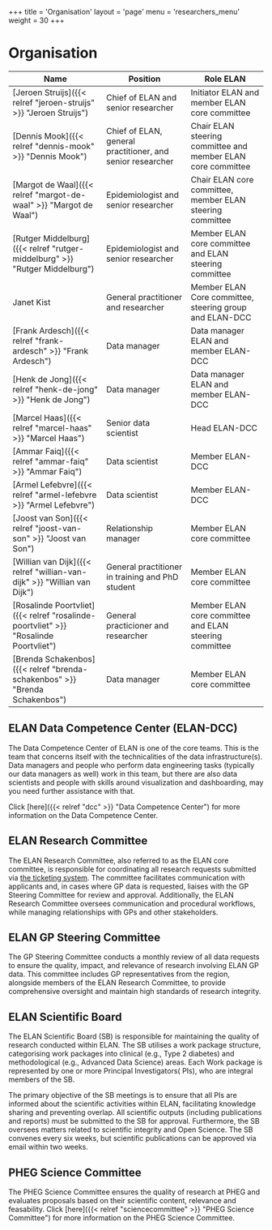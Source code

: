 +++
title = 'Organisation'
layout = 'page'
menu = 'researchers_menu'
weight = 30
+++

# Organisation

| Name     | Position | Role ELAN | 
| -------- | ------- | ------- |
| [Jeroen Struijs]({{< relref "jeroen-struijs" >}} "Jeroen Struijs") | Chief of ELAN and senior researcher | Initiator ELAN and member ELAN core committee |
| [Dennis Mook]({{< relref "dennis-mook" >}} "Dennis Mook") | Chief of ELAN, general practitioner, and senior researcher | Chair ELAN steering committee and member ELAN core committee   |
| [Margot de Waal]({{< relref "margot-de-waal" >}} "Margot de Waal") | Epidemiologist and senior researcher | Chair ELAN core committee, member ELAN steering committee |
| [Rutger Middelburg]({{< relref "rutger-middelburg" >}} "Rutger Middelburg") | Epidemiologist and senior researcher | Member ELAN core committee and ELAN steering committee |
| Janet Kist | General practitioner and researcher | Member ELAN Core committee, steering group and ELAN-DCC |
| [Frank Ardesch]({{< relref "frank-ardesch" >}} "Frank Ardesch") | Data manager | Data manager ELAN and member ELAN-DCC |
| [Henk de Jong]({{< relref "henk-de-jong" >}} "Henk de Jong") | Data manager | Data manager ELAN and member ELAN-DCC |
| [Marcel Haas]({{< relref "marcel-haas" >}} "Marcel Haas") | Senior data scientist | Head ELAN-DCC |
| [Ammar Faiq]({{< relref "ammar-faiq" >}} "Ammar Faiq") | Data scientist | Member ELAN-DCC |
| [Armel Lefebvre]({{< relref "armel-lefebvre >}} "Armel Lefebvre") | Data scientist | Member ELAN-DCC |
| [Joost van Son]({{< relref "joost-van-son" >}} "Joost van Son") | Relationship manager | Member ELAN core committee |
| [Willian van Dijk]({{< relref "willian-van-dijk" >}} "Willian van Dijk") | General practitioner in training and PhD student | Member ELAN core committee |
| [Rosalinde Poortvliet]({{< relref "rosalinde-poortvliet" >}} "Rosalinde Poortvliet") | General practicioner and researcher | Member ELAN core committee and ELAN steering committee |
| [Brenda Schakenbos]({{< relref "brenda-schakenbos" >}} "Brenda Schakenbos") | Data manager | Member ELAN core committee | 

## ELAN Data Competence Center (ELAN-DCC)
The Data Competence Center of ELAN is one of the core teams. This is the team that concerns itself with the technicalities of the data infrastructure(s). Data managers and people who perform data engineering tasks (typically our data managers as well) work in this team, but there are also data scientists and people with skills around visualization and dashboarding, may you need further assistance with that.

Click [here]({{< relref "dcc" >}} "Data Competence Center") for more information on the Data Competence Center.

## ELAN Research Committee
The ELAN Research Committee, also referred to as the ELAN core committee,  is responsible for coordinating all research requests submitted via [the ticketing system](https://www.elanresearch.nl). The committee facilitates communication with applicants and, in cases where GP data is requested, liaises with the GP Steering Committee for review and approval. Additionally, the ELAN Research Committee oversees communication and procedural workflows, while managing relationships with GPs and other stakeholders.

## ELAN GP Steering Committee
The GP Steering Committee conducts a monthly review of all data requests to ensure the quality, impact, and relevance of research involving ELAN GP data. This committee includes GP representatives from the region, alongside members of the ELAN Research Committee, to provide comprehensive oversight and maintain high standards of research integrity.

## ELAN Scientific Board
The ELAN Scientific Board (SB) is responsible for maintaining the quality of research
conducted within ELAN. The SB utilises a work package structure,
categorising work packages into clinical (e.g., Type 2 diabetes) and
methodological (e.g., Advanced Data Science) areas. Each Work package is represented
by one or more Principal Investigators( PIs), who are integral members of the SB.

The primary objective of the SB meetings is to ensure that all PIs are informed 
about the scientific activities within ELAN, facilitating knowledge sharing and 
preventing overlap. All scientific outputs (including publications and reports) 
must be submitted to the SB for approval. Furthermore, the SB oversees matters 
related to scientific integrity and Open Science. The SB convenes every six weeks, 
but scientific publications can be approved via email within two weeks.


## PHEG Science Committee
The PHEG Science Committee ensures the quality of research at PHEG and evaluates 
proposals based on their scientific content, relevance and feasability. Click [here]({{< relref "sciencecommittee" >}} "PHEG Science Committee") for more information on the PHEG Science Committee.

